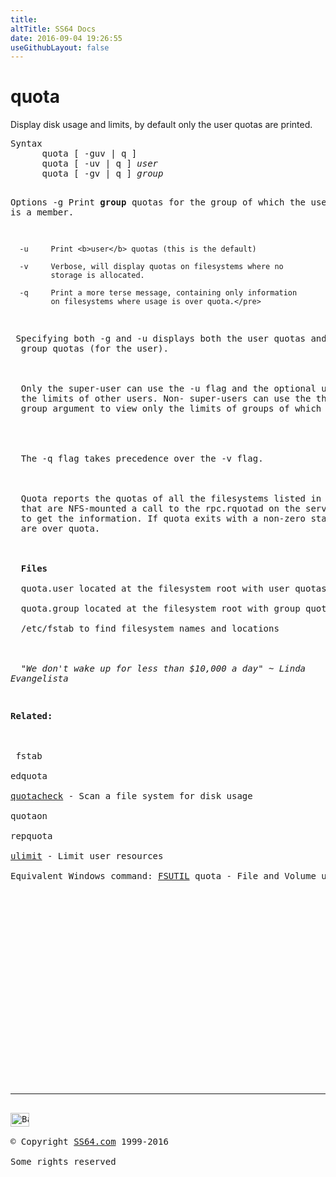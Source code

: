 ```yaml
---
title:
altTitle: SS64 Docs
date: 2016-09-04 19:26:55
useGithubLayout: false
---
```

<!-- #BeginLibraryItem "/Library/head_bash.lbi" --><!-- #EndLibraryItem --><h1>quota</h1> 
<p>Display disk usage and limits, by default only the user quotas 
are printed.</p>
<pre>Syntax
      quota [ -guv | q ]
      quota [ -uv | q ] <i>user</i>
      quota [ -gv | q ] <i>group</i>

Options
      -g     Print <b>group</b> quotas for the group of which the user
             is a member.

      -u     Print <b>user</b> quotas (this is the default)

      -v     Verbose, will display quotas on filesystems where no
             storage is allocated.

      -q     Print a more terse message, containing only information 
             on filesystems where usage is over quota.</pre>
<p> Specifying both -g and -u displays both the user quotas and the 
  group quotas (for the user). <br>
  <br>
  Only the super-user can use the -u flag and the optional user argument to view 
  the limits of other users. Non- super-users can use the the -g flag and optional 
  group argument to view only the limits of groups of which they are members. 
  <br>
  <br>
  The -q flag takes precedence over the -v flag. <br>
  <br>
  Quota reports the quotas of all the filesystems listed in /etc/fstab. For filesystems 
  that are NFS-mounted a call to the rpc.rquotad on the server machine is performed 
  to get the information. If quota exits with a non-zero status, one or more filesystems 
  are over quota. <br>
  <br>
  <b>Files </b><br>
  quota.user located at the filesystem root with user quotas <br>
  quota.group located at the filesystem root with group quotas <br>
  /etc/fstab to find filesystem names and locations<br>
  <br>
  <i class="quote">"We don't wake up for less than $10,000 a day" ~ Linda 
Evangelista </i> </p>
<p><b>Related:</b><br>
<br>
 fstab<br>
edquota<br>
<a href="quotacheck.html">quotacheck</a> - Scan a file system for disk usage<br>
quotaon<br>
repquota<br>
<a href="ulimit.html">ulimit</a> - Limit user resources <br>
Equivalent Windows command: <a href="../nt/fsutil.html">FSUTIL</a> quota - File and Volume utilities </p><!-- #BeginLibraryItem "/Library/foot_bash.lbi" --><p>
<!-- bash300 -->
<ins class="adsbygoogle" style="display:inline-block;width:300px;height:250px" data-ad-client="ca-pub-6140977852749469" data-ad-slot="4615356305"></ins>
<script>
(adsbygoogle = window.adsbygoogle || []).push({});
</script></p>
<hr>
<div id="bl" class="footer"><a href="quota.html#"><img src="../images/top.png" width="30" height="22" alt="Back to the Top"></a></div>
<div id="br" class="footer, tagline">© Copyright <a href="http://ss64.com/">SS64.com</a> 1999-2016<br>
Some rights reserved</div><!-- #EndLibraryItem -->

